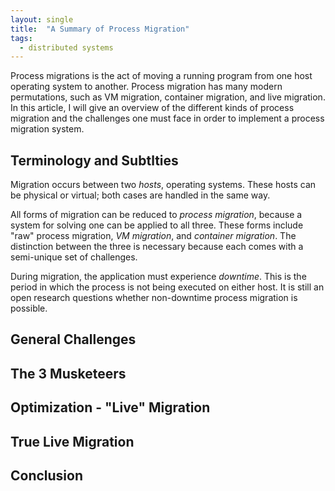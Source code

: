 ```yaml
---
layout: single
title:  "A Summary of Process Migration"
tags:
  - distributed systems
---
```


Process migrations is the act of moving a running program from one host operating system to another.
Process migration has many modern permutations, such as VM migration, container migration, and live migration.
In this article, I will give an overview of the different kinds of process migration and the challenges one must face in order to implement a process migration system.

## Terminology and Subtlties
Migration occurs between two *hosts*, operating systems.
These hosts can be physical or virtual; both cases are handled in the same way.

All forms of migration can be reduced to *process migration*, because a system for solving one can be applied to all three.
These forms include "raw" process migration, *VM migration*, and *container migration*.
The distinction between the three is necessary because each comes with a semi-unique set of challenges.

During migration, the application must experience *downtime*.
This is the period in which the process is not being executed on either host.
It is still an open research questions whether non-downtime process migration is possible.

## General Challenges

## The 3 Musketeers

## Optimization - "Live" Migration

## True Live Migration

## Conclusion
